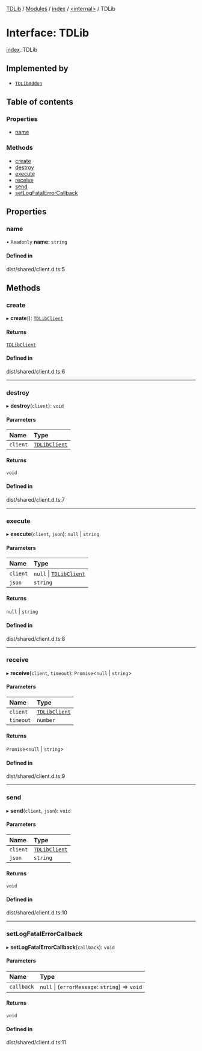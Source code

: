 [TDLib](../README.md) / [Modules](../modules.md) / [index](../modules/index.md) / [<internal\>](../modules/index._internal_.md) / TDLib

# Interface: TDLib

[index](../modules/index.md).[<internal>](../modules/index._internal_.md).TDLib

## Implemented by

- [`TDLibAddon`](../classes/addon.TDLibAddon.md)

## Table of contents

### Properties

- [name](index._internal_.TDLib.md#name)

### Methods

- [create](index._internal_.TDLib.md#create)
- [destroy](index._internal_.TDLib.md#destroy)
- [execute](index._internal_.TDLib.md#execute)
- [receive](index._internal_.TDLib.md#receive)
- [send](index._internal_.TDLib.md#send)
- [setLogFatalErrorCallback](index._internal_.TDLib.md#setlogfatalerrorcallback)

## Properties

### name

• `Readonly` **name**: `string`

#### Defined in

dist/shared/client.d.ts:5

## Methods

### create

▸ **create**(): [`TDLibClient`](../modules/index._internal_.md#tdlibclient)

#### Returns

[`TDLibClient`](../modules/index._internal_.md#tdlibclient)

#### Defined in

dist/shared/client.d.ts:6

___

### destroy

▸ **destroy**(`client`): `void`

#### Parameters

| Name | Type |
| :------ | :------ |
| `client` | [`TDLibClient`](../modules/index._internal_.md#tdlibclient) |

#### Returns

`void`

#### Defined in

dist/shared/client.d.ts:7

___

### execute

▸ **execute**(`client`, `json`): ``null`` \| `string`

#### Parameters

| Name | Type |
| :------ | :------ |
| `client` | ``null`` \| [`TDLibClient`](../modules/index._internal_.md#tdlibclient) |
| `json` | `string` |

#### Returns

``null`` \| `string`

#### Defined in

dist/shared/client.d.ts:8

___

### receive

▸ **receive**(`client`, `timeout`): `Promise`<``null`` \| `string`\>

#### Parameters

| Name | Type |
| :------ | :------ |
| `client` | [`TDLibClient`](../modules/index._internal_.md#tdlibclient) |
| `timeout` | `number` |

#### Returns

`Promise`<``null`` \| `string`\>

#### Defined in

dist/shared/client.d.ts:9

___

### send

▸ **send**(`client`, `json`): `void`

#### Parameters

| Name | Type |
| :------ | :------ |
| `client` | [`TDLibClient`](../modules/index._internal_.md#tdlibclient) |
| `json` | `string` |

#### Returns

`void`

#### Defined in

dist/shared/client.d.ts:10

___

### setLogFatalErrorCallback

▸ **setLogFatalErrorCallback**(`callback`): `void`

#### Parameters

| Name | Type |
| :------ | :------ |
| `callback` | ``null`` \| (`errorMessage`: `string`) => `void` |

#### Returns

`void`

#### Defined in

dist/shared/client.d.ts:11
